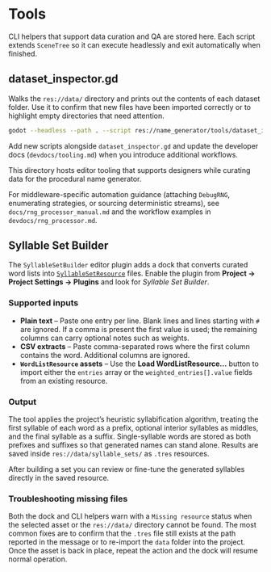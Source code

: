 # Tools


CLI helpers that support data curation and QA are stored here. Each script extends `SceneTree` so it can execute headlessly and exit automatically when finished.

## dataset_inspector.gd

Walks the `res://data/` directory and prints out the contents of each dataset folder. Use it to confirm that new files have been imported correctly or to highlight empty directories that need attention.

```bash
godot --headless --path . --script res://name_generator/tools/dataset_inspector.gd
```

Add new scripts alongside `dataset_inspector.gd` and update the developer docs (`devdocs/tooling.md`) when you introduce additional workflows.

This directory hosts editor tooling that supports designers while curating data for the procedural name generator.

For middleware-specific automation guidance (attaching `DebugRNG`, enumerating strategies, or sourcing deterministic streams), see `docs/rng_processor_manual.md` and the workflow examples in `devdocs/rng_processor.md`.

## Syllable Set Builder

The `SyllableSetBuilder` editor plugin adds a dock that converts curated word lists into [`SyllableSetResource`](../resources/SyllableSetResource.gd) files. Enable the plugin from **Project → Project Settings → Plugins** and look for *Syllable Set Builder*.

### Supported inputs

- **Plain text** – Paste one entry per line. Blank lines and lines starting with `#` are ignored. If a comma is present the first value is used; the remaining columns can carry optional notes such as weights.
- **CSV extracts** – Paste comma-separated rows where the first column contains the word. Additional columns are ignored.
- **`WordListResource` assets** – Use the **Load WordListResource...** button to import either the `entries` array or the `weighted_entries[].value` fields from an existing resource.

### Output

The tool applies the project’s heuristic syllabification algorithm, treating the first syllable of each word as a prefix, optional interior syllables as middles, and the final syllable as a suffix. Single-syllable words are stored as both prefixes and suffixes so that generated names can stand alone. Results are saved inside `res://data/syllable_sets/` as `.tres` resources.

After building a set you can review or fine-tune the generated syllables directly in the saved resource.

### Troubleshooting missing files

Both the dock and CLI helpers warn with a `Missing resource` status when the selected asset or the `res://data/` directory cannot be found. The most common fixes are to confirm that the `.tres` file still exists at the path reported in the message or to re-import the `data` folder into the project. Once the asset is back in place, repeat the action and the dock will resume normal operation.


